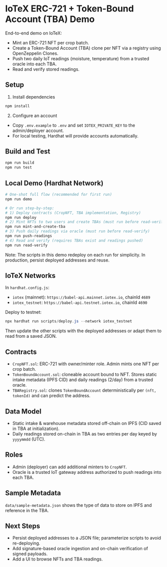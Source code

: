# IoTeX ERC-721 + Token-Bound Account (TBA) Demo

End-to-end demo on IoTeX:
- Mint an ERC-721 NFT per crop batch.
- Create a Token-Bound Account (TBA) clone per NFT via a registry using OpenZeppelin Clones.
- Push two daily IoT readings (moisture, temperature) from a trusted oracle into each TBA.
- Read and verify stored readings.

## Setup

1) Install dependencies

```powershell
npm install
```

2) Configure an account

- Copy `.env.example` to `.env` and set `IOTEX_PRIVATE_KEY` to the admin/deployer account.
- For local testing, Hardhat will provide accounts automatically.

## Build and Test

```powershell
npm run build
npm run test
```

## Local Demo (Hardhat Network)

```powershell
# One-shot full flow (recommended for first run)
npm run demo

# Or run step-by-step:
# 1) Deploy contracts (CropNFT, TBA implementation, Registry)
npm run deploy
# 2) Mint NFTs to two users and create TBAs (must run before read-verify)
npm run mint-and-create-tba
# 3) Push daily readings via oracle (must run before read-verify)
npm run push-readings
# 4) Read and verify (requires TBAs exist and readings pushed)
npm run read-verify
```

Note: The scripts in this demo redeploy on each run for simplicity. In production, persist deployed addresses and reuse.

## IoTeX Networks

In `hardhat.config.js`:
- `iotex` (mainnet): `https://babel-api.mainnet.iotex.io`, chainId `4689`
- `iotex_testnet`: `https://babel-api.testnet.iotex.io`, chainId `4690`

Deploy to testnet:

```powershell
npx hardhat run scripts/deploy.js --network iotex_testnet
```

Then update the other scripts with the deployed addresses or adapt them to read from a saved JSON.

## Contracts

- `CropNFT.sol`: ERC-721 with owner/minter role. Admin mints one NFT per crop batch.
- `TokenBoundAccount.sol`: cloneable account bound to NFT. Stores static intake metadata (IPFS CID) and daily readings (2/day) from a trusted oracle.
- `TBARegistry.sol`: clones `TokenBoundAccount` deterministically per `(nft, tokenId)` and can predict the address.

## Data Model

- Static intake & warehouse metadata stored off-chain on IPFS (CID saved in TBA at initialization).
- Daily readings stored on-chain in TBA as two entries per day keyed by `yyyymmdd` (UTC).

## Roles

- Admin (deployer) can add additional minters to `CropNFT`.
- Oracle is a trusted IoT gateway address authorized to push readings into each TBA.

## Sample Metadata

`data/sample-metadata.json` shows the type of data to store on IPFS and reference in the TBA.

## Next Steps

- Persist deployed addresses to a JSON file; parameterize scripts to avoid re-deploying.
- Add signature-based oracle ingestion and on-chain verification of signed payloads.
- Add a UI to browse NFTs and TBA readings.